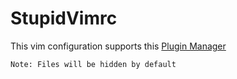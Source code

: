 # StupidVimrc

This vim configuration supports this [Plugin Manager](https://github.com/junegunn/vim-plug)

``Note: Files will be hidden by default``

